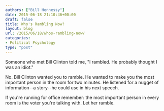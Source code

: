 ```yaml
---
authors: ["Bill Hennessy"]
date: 2015-06-18 21:10:46+00:00
draft: false
title: Who's Rambling Now?
layout: blog
url: /2015/06/18/whos-rambling-now/
categories:
- Political Psychology
type: "post"
---
```


Someone who met Bill Clinton told me, "I rambled. He probably thought I was an idiot."

No. Bill Clinton wanted you to ramble. He wanted to make you the most important person in the room for two minutes. He listened for a nugget of information--a story--he could use in his next speech.

If you're running for office remember: the most important person in every room is the voter you're talking with. Let her ramble.
